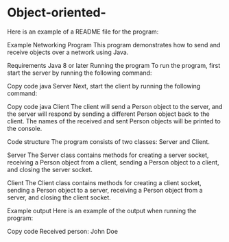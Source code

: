 # Object-oriented-

Here is an example of a README file for the program:

Example Networking Program
This program demonstrates how to send and receive objects over a network using Java.

Requirements
Java 8 or later
Running the program
To run the program, first start the server by running the following command:

Copy code
java Server
Next, start the client by running the following command:

Copy code
java Client
The client will send a Person object to the server, and the server will respond by sending a different Person object back to the client. The names of the received and sent Person objects will be printed to the console.

Code structure
The program consists of two classes: Server and Client.

Server
The Server class contains methods for creating a server socket, receiving a Person object from a client, sending a Person object to a client, and closing the server socket.

Client
The Client class contains methods for creating a client socket, sending a Person object to a server, receiving a Person object from a server, and closing the client socket.

Example output
Here is an example of the output when running the program:

Copy code
Received person: John Doe

